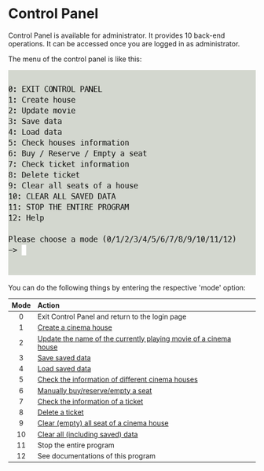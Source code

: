 # Control Panel

Control Panel is available for administrator. It provides 10 back-end operations.
It can be accessed once you are logged in as administrator.

The menu of the control panel is like this:

![Screenshot of the Control Panel Menu](../images/docs/control_panel_menu.png)

You can do the following things by entering the respective 'mode' option:

| Mode | Action                                                                       |
|:----:|:-----------------------------------------------------------------------------|
|  0   | Exit Control Panel and return to the login page                              |
|  1   | [Create a cinema house](house.md)                                            |
|  2   | [Update the name of the currently playing movie of a cinema house](house.md) |
|  3   | [Save saved data](dataStorage.md)                                            |
|  4   | [Load saved data](dataStorage.md)                                            |
|  5   | [Check the information of different cinema houses](house.md)                 |
|  6   | [Manually buy/reserve/empty a seat](adminSeatOperation.md)                   |
|  7   | [Check the information of a ticket](ticket.md)                               |
|  8   | [Delete a ticket](ticket.md)                                                 |
|  9   | [Clear (empty) all seat of a cinema house](house.md)                         |
|  10  | [Clear all (including saved) data](dataStorage.md)                           |
|  11  | Stop the entire program                                                      |
|  12  | See documentations of this program                                           |

